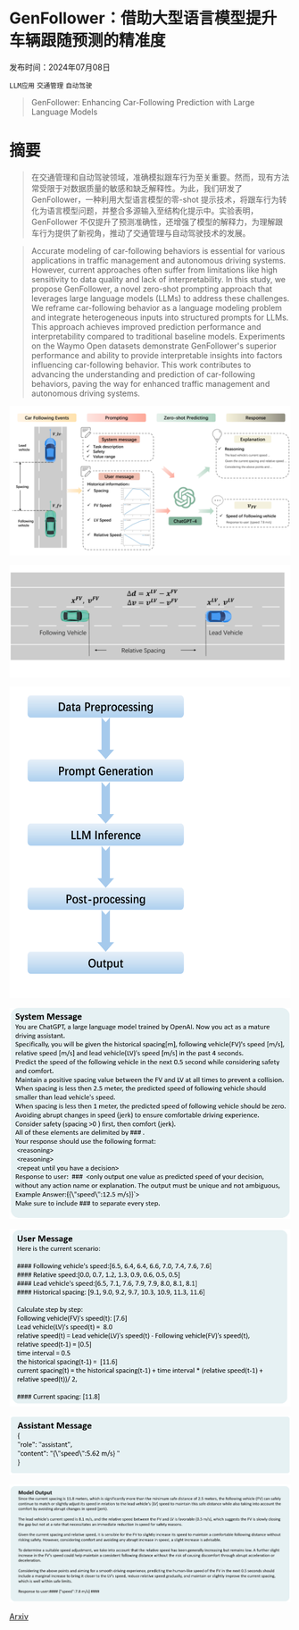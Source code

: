# GenFollower：借助大型语言模型提升车辆跟随预测的精准度

发布时间：2024年07月08日

`LLM应用` `交通管理` `自动驾驶`

> GenFollower: Enhancing Car-Following Prediction with Large Language Models

# 摘要

> 在交通管理和自动驾驶领域，准确模拟跟车行为至关重要。然而，现有方法常受限于对数据质量的敏感和缺乏解释性。为此，我们研发了 GenFollower，一种利用大型语言模型的零-shot 提示技术，将跟车行为转化为语言模型问题，并整合多源输入至结构化提示中。实验表明，GenFollower 不仅提升了预测准确性，还增强了模型的解释力，为理解跟车行为提供了新视角，推动了交通管理与自动驾驶技术的发展。

> Accurate modeling of car-following behaviors is essential for various applications in traffic management and autonomous driving systems. However, current approaches often suffer from limitations like high sensitivity to data quality and lack of interpretability. In this study, we propose GenFollower, a novel zero-shot prompting approach that leverages large language models (LLMs) to address these challenges. We reframe car-following behavior as a language modeling problem and integrate heterogeneous inputs into structured prompts for LLMs. This approach achieves improved prediction performance and interpretability compared to traditional baseline models. Experiments on the Waymo Open datasets demonstrate GenFollower's superior performance and ability to provide interpretable insights into factors influencing car-following behavior. This work contributes to advancing the understanding and prediction of car-following behaviors, paving the way for enhanced traffic management and autonomous driving systems.

![GenFollower：借助大型语言模型提升车辆跟随预测的精准度](../../../paper_images/2407.05611/x1.png)

![GenFollower：借助大型语言模型提升车辆跟随预测的精准度](../../../paper_images/2407.05611/x2.png)

![GenFollower：借助大型语言模型提升车辆跟随预测的精准度](../../../paper_images/2407.05611/x3.png)

![GenFollower：借助大型语言模型提升车辆跟随预测的精准度](../../../paper_images/2407.05611/sm.png)

![GenFollower：借助大型语言模型提升车辆跟随预测的精准度](../../../paper_images/2407.05611/um.png)

![GenFollower：借助大型语言模型提升车辆跟随预测的精准度](../../../paper_images/2407.05611/am.png)

![GenFollower：借助大型语言模型提升车辆跟随预测的精准度](../../../paper_images/2407.05611/out.png)

[Arxiv](https://arxiv.org/abs/2407.05611)